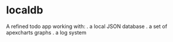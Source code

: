 # localdb
A refined todo app working with:
. a local JSON database
. a set of apexcharts graphs
. a log system
